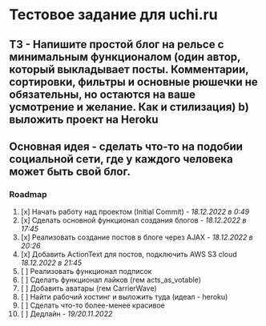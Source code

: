# Тестовое задание для uchi.ru

## ТЗ - Напишите простой блог на рельсе с минимальным функционалом (один автор, который выкладывает посты. Комментарии, сортировки, фильтры и основные рюшечки не обязательны, но остаются на ваше усмотрение и желание. Как и стилизация) b) выложить проект на Heroku

## Основная идея - сделать что-то на подобии социальной сети, где у каждого человека может быть свой блог.

### Roadmap
1. [x] Начать работу над проектом (Initial Commit) - _18.12.2022 в 0:49_
2. [x] Сделать основной функционал создания блогов - _18.12.2022 в 17:45_
3. [x] Реализовать создание постов в блоге через AJAX - _18.12.2022 в 20:26_
4. [x] Добавить ActionText для постов, подключить AWS S3 cloud _18.12.2022 в 21:45_
5. [ ] Реализовать функционал подписок
6. [ ] Сделать функционал лайков (гем acts_as_votable)
7. [ ] Добавить аватары (гем CarrierWave)
8. [ ] Найти рабочий хостинг и выложить туда (идеал - heroku)
9. [ ] Сделать что-то более-менее красивое
10. [ ] Дедлайн - _19/20.11.2022_
